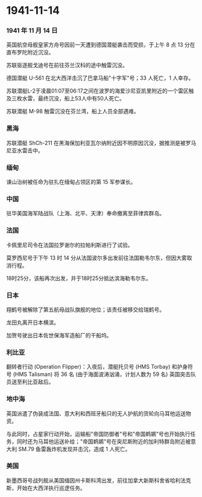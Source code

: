 # 1941-11-14

### 1941 年 11 月 14 日

英国航空母舰皇家方舟号因前一天遭到德国潜艇袭击而受损，于上午 8 点 13
分在直布罗陀附近沉没。

苏联驱逐舰戈迪号在前往芬兰汉科的途中触雷沉没。

德国潜艇 U-561 在北大西洋击沉了巴拿马船"十字军"号；33 人死亡，1 人幸存。

苏联潜艇L-2于凌晨01:07至06:17之间在波罗的海爱沙尼亚凯里附近的一个雷区触及三枚水雷，最终沉没，船上53人中有50人死亡。

苏联潜艇 M-98 触雷沉没在芬兰湾，船上人员全部遇难。

### 黑海

苏联潜艇 ShCh-211
在黑海保加利亚瓦尔纳附近因不明原因沉没，据推测是被罗马尼亚水雷击中。

### 缅甸

谏山治树被任命为驻扎在缅甸占领区的第 15 军参谋长。

### 中国

驻华美国海军陆战队（上海、北平、天津）奉命撤离至菲律宾群岛。

### 法国

卡佩里尼司令在法国拉罗谢尔的拉帕利斯进行了试验。

莫罗西尼号于下午 13 时 14
分从法国波尔多出发前往法国勒韦尔东，但因大雾取消行程。

18时25分，该船再次出发，并于18时25分抵达滨海勒韦尔东。

### 日本

翔鹤号被解除了第五航母战队旗舰的地位；该责任被移交给瑞鹤号。

龙田丸离开日本横滨。

加贺号驶出日本佐世保海军造船厂的干船坞。

### 利比亚

翻转者行动 (Operation Flipper)：入夜后，潜艇托贝号 (HMS Torbay)
和护身符号 (HMS Talisman) 将 36 名 (由于海面波涛汹涌，计划人数为 59 名)
英国突击队员送至利比亚敌后。

### 地中海

英国派遣了伪装成法国、意大利和西班牙船只的无人护航的货轮向马耳他运送物资。

与此同时，占星家行动开始，运输船"帝国防御者"号和"帝国鹈鹕"号也开始执行任务，同时还为马耳他运送补给；"帝国鹈鹕"号在突尼斯附近的加利特群岛附近被意大利
SM.79 鱼雷轰炸机发现并击沉，造成 1 人死亡。

### 美国

新墨西哥号战列舰从美国缅因州卡斯科湾出发，前往加拿大新斯科舍省哈利法克斯，开始在大西洋执行巡逻任务。